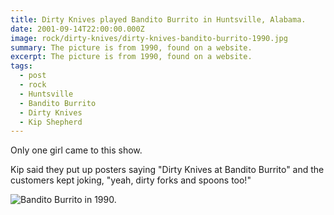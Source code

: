 ```yaml
---
title: Dirty Knives played Bandito Burrito in Huntsville, Alabama.
date: 2001-09-14T22:00:00.000Z
image: rock/dirty-knives/dirty-knives-bandito-burrito-1990.jpg
summary: The picture is from 1990, found on a website.
excerpt: The picture is from 1990, found on a website.
tags:
  - post 
  - rock
  - Huntsville
  - Bandito Burrito
  - Dirty Knives
  - Kip Shepherd
---
```


Only one girl came to this show.

Kip said they put up posters saying "Dirty Knives at Bandito Burrito" and the customers kept joking, "yeah, dirty forks and spoons too!"

![Bandito Burrito in 1990.](/static/img/rock/dirty-knives/dirty-knives-bandito-burrito-1990.jpg "Bandito Burrito in 1990.")